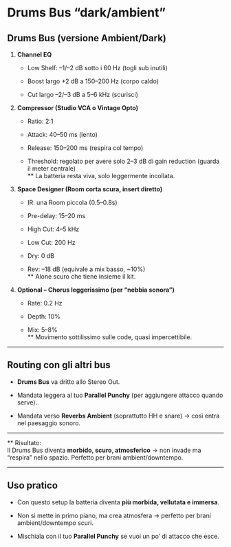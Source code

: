 
# **Drums Bus “dark/ambient”**


## Drums Bus (versione Ambient/Dark)

1. **Channel EQ**
    
    - Low Shelf: –1/–2 dB sotto i 60 Hz (togli sub inutili)
        
    - Boost largo +2 dB a 150–200 Hz (corpo caldo)
        
    - Cut largo –2/–3 dB a 5–6 kHz (scurisci)
        
2. **Compressor (Studio VCA o Vintage Opto)**
    
    - Ratio: 2:1
        
    - Attack: 40–50 ms (lento)
        
    - Release: 150–200 ms (respira col tempo)
        
    - Threshold: regolato per avere solo 2–3 dB di gain reduction (guarda il meter centrale)  
        ** La batteria resta viva, solo leggermente incollata.
        
3. **Space Designer (Room corta scura, insert diretto)**
    
    - IR: una Room piccola (0.5–0.8s)
        
    - Pre-delay: 15–20 ms
        
    - High Cut: 4–5 kHz
        
    - Low Cut: 200 Hz
        
    - Dry: 0 dB
        
    - Rev: –18 dB (equivale a mix basso, ~10%)  
        ** Alone scuro che tiene insieme il kit.
        
4. **Optional – Chorus leggerissimo (per “nebbia sonora”)**
    
    - Rate: 0.2 Hz
        
    - Depth: 10%
        
    - Mix: 5–8%  
        ** Movimento sottilissimo sulle code, quasi impercettibile.
        

---

## Routing con gli altri bus

- **Drums Bus** va dritto allo Stereo Out.
    
- Mandata leggera al tuo **Parallel Punchy** (per aggiungere attacco quando serve).
    
- Mandata verso **Reverbs Ambient** (soprattutto HH e snare) → così entra nel paesaggio sonoro.
    

---

** Risultato:  
Il Drums Bus diventa **morbido, scuro, atmosferico** → non invade ma “respira” nello spazio. Perfetto per brani ambient/downtempo.

---

## Uso pratico

- Con questo setup la batteria diventa **più morbida, vellutata e immersa**.
    
- Non si mette in primo piano, ma crea atmosfera → perfetto per brani ambient/downtempo scuri.
    
- Mischiala con il tuo **Parallel Punchy** se vuoi un po’ di attacco che esce.